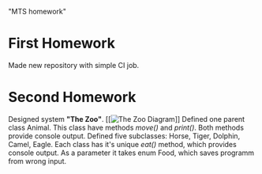 "MTS homework" 
# First Homework
Made new repository with simple CI job.
# Second Homework
Designed system **"The Zoo"**.
[[![The Zoo Diagram](https://github.com/user-attachments/assets/a718e8a5-ba43-46a4-a366-e0dce24a27dc)]]
Defined one parent class Animal. This class have methods *move()* and *print()*. Both methods provide console output.
Defined five subclasses: Horse, Tiger, Dolphin, Camel, Eagle. Each class has it's unique *eat()* method, which provides console output. As a parameter it takes enum Food, which saves programm from wrong input.

